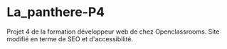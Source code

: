 # La_panthere-P4
Projet 4 de la formation développeur web de chez Openclassrooms. 
Site modifié en terme de SEO et d'accessibilité.

